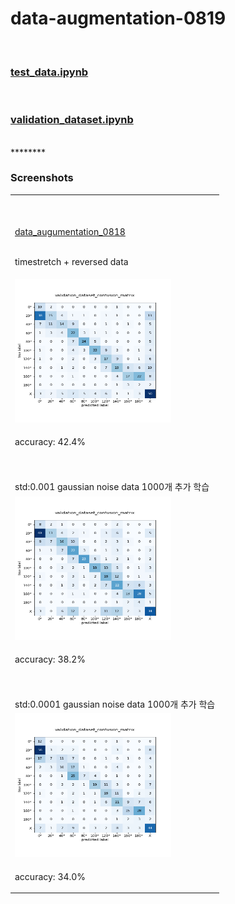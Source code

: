 # data-augmentation-0819

<br>

### [test_data.ipynb](https://github.com/Kang-Dong-Hwi/data-augmentation-0819/blob/master/test_data.ipynb)
<br> 

### [validation_dataset.ipynb](https://github.com/Kang-Dong-Hwi/data-augmentation-0819/blob/master/validation_dataset.ipynb)
<br>
********

### Screenshots
<!--
https://github.com/Kang-Dong-Hwi/data-augmentation-0819/blob/master/aug2_2(42.4).png
https://github.com/Kang-Dong-Hwi/data-augmentation-0819/blob/master/aug_noise(38.2).png
https://github.com/Kang-Dong-Hwi/data-augmentation-0819/blob/master/aug_noise2(34).png
-->

<table>

  <tr> 
      <td ><br><br>  
        
   [data_augumentation_0818](https://github.com/Kang-Dong-Hwi/data-augmentation-0818) 
        
   <br> timestretch + reversed data  </td>
  </tr>

  <tr>
    <td> <img src="https://github.com/Kang-Dong-Hwi/data-augmentation-0819/blob/master/aug2_2(42.4).png", height=230px, width=250px>  </td>
    
 </tr>
  
  <tr> 
      <td >
       
   accuracy: 42.4%<br>
  </td>
  </tr>
  
  
    
  <tr> 
      <td ><br><br> std:0.001 gaussian noise data 1000개 추가 학습  </td>
  </tr>

  <tr>
    <td> <img src="https://github.com/Kang-Dong-Hwi/data-augmentation-0819/blob/master/aug_noise(38.2).png", height=230px, width=250px>  </td>
    
 </tr>
  
  <tr> 
      <td>
       
   accuracy: 38.2% <br>
   </td>
  </tr>
  
  
    
  <tr> 
      <td ><br><br> std:0.0001 gaussian noise data 1000개 추가 학습 </td>
  </tr>

  <tr>
    <td> <img src="https://github.com/Kang-Dong-Hwi/data-augmentation-0819/blob/master/aug_noise2(34).png", height=230px, width=250px>  </td>
    
 </tr>
  
  <tr> 
      <td >
       
   accuracy: 34.0% <br>
   </td>
  </tr>
  
  
  
</table>
